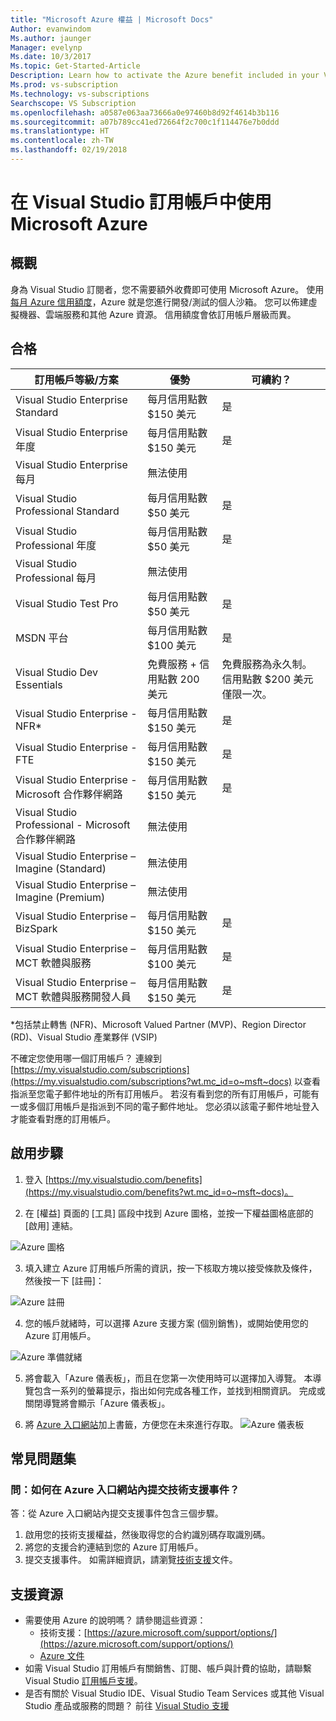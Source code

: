 ```yaml
---
title: "Microsoft Azure 權益 | Microsoft Docs"
Author: evanwindom
Ms.author: jaunger
Manager: evelynp
Ms.date: 10/3/2017
Ms.topic: Get-Started-Article
Description: Learn how to activate the Azure benefit included in your Visual Studio subscription.
Ms.prod: vs-subscription
Ms.technology: vs-subscriptions
Searchscope: VS Subscription
ms.openlocfilehash: a0587e063aa73666a0e97460b8d92f4614b3b116
ms.sourcegitcommit: a07b789cc41ed72664f2c700c1f114476e7b0ddd
ms.translationtype: HT
ms.contentlocale: zh-TW
ms.lasthandoff: 02/19/2018
---
```

# <a name="using-microsoft-azure-in-visual-studio-subscriptions"></a>在 Visual Studio 訂用帳戶中使用 Microsoft Azure

## <a name="overview"></a>概觀
身為 Visual Studio 訂閱者，您不需要額外收費即可使用 Microsoft Azure。  使用[每月 Azure 信用額度](https://azure.microsoft.com/pricing/member-offers/msdn-benefits-details/)，Azure 就是您進行開發/測試的個人沙箱。  您可以佈建虛擬機器、雲端服務和其他 Azure 資源。  信用額度會依訂用帳戶層級而異。 

## <a name="eligibililty"></a>合格 

| 訂用帳戶等級/方案                                 | 優勢                     | 可續約？                                                   |
|--------------------------------------------------------------|-----------------------------|--------------------------------------------------------------|
| Visual Studio Enterprise Standard                            | 每月信用點數 $150 美元         |   是                                                        |
| Visual Studio Enterprise 年度                              | 每月信用點數 $150 美元         |   是                                                        |
| Visual Studio Enterprise 每月                             | 無法使用               |                                                              |
| Visual Studio Professional Standard                          | 每月信用點數 $50 美元          |   是                                                        |
| Visual Studio Professional 年度                            | 每月信用點數 $50 美元          |   是                                                        | 
| Visual Studio Professional 每月                           | 無法使用               |                                                              |
| Visual Studio Test Pro                                       | 每月信用點數 $50 美元          |   是                                                        |
| MSDN 平台                                               | 每月信用點數 $100 美元         |   是                                                        |
| Visual Studio Dev Essentials                                 | 免費服務 + 信用點數 200 美元 | 免費服務為永久制。  信用點數 $200 美元僅限一次。  |
| Visual Studio Enterprise - NFR*                              | 每月信用點數 $150 美元         |   是                                                        |
| Visual Studio Enterprise - FTE                               | 每月信用點數 $150 美元         |   是                                                        |
| Visual Studio Enterprise - Microsoft 合作夥伴網路         | 每月信用點數 $150 美元         |   是                                                        |
| Visual Studio Professional - Microsoft 合作夥伴網路       | 無法使用               |                                                              |
| Visual Studio Enterprise – Imagine (Standard)                | 無法使用               |                                                              |
| Visual Studio Enterprise – Imagine (Premium)                 | 無法使用               |                                                              |
| Visual Studio Enterprise – BizSpark                          | 每月信用點數 $150 美元         |   是                                                        |
| Visual Studio Enterprise – MCT 軟體與服務           | 每月信用點數 $100 美元         |   是                                                        |
| Visual Studio Enterprise – MCT 軟體與服務開發人員 | 每月信用點數 $150 美元         |   是                                                        |
*包括禁止轉售 (NFR)、Microsoft Valued Partner (MVP)、Region Director (RD)、Visual Studio 產業夥伴 (VSIP)  

不確定您使用哪一個訂用帳戶？  連線到 [https://my.visualstudio.com/subscriptions](https://my.visualstudio.com/subscriptions?wt.mc_id=o~msft~docs) 以查看指派至您電子郵件地址的所有訂用帳戶。 若沒有看到您的所有訂用帳戶，可能有一或多個訂用帳戶是指派到不同的電子郵件地址。  您必須以該電子郵件地址登入才能查看對應的訂用帳戶。 

## <a name="activation-steps"></a>啟用步驟

1.  登入 [https://my.visualstudio.com/benefits](https://my.visualstudio.com/benefits?wt.mc_id=o~msft~docs)。

2.  在 [權益] 頁面的 [工具] 區段中找到 Azure 圖格，並按一下權益圖格底部的 [啟用] 連結。   

![Azure 圖格](_img\vs-azure\vs-azure-tile.png)

3.  填入建立 Azure 訂用帳戶所需的資訊，按一下核取方塊以接受條款及條件，然後按一下 [註冊]： 

![Azure 註冊](_img\vs-azure\vs-azure-sign-up-cropped.png)

4.  您的帳戶就緒時，可以選擇 Azure 支援方案 (個別銷售)，或開始使用您的 Azure 訂用帳戶。  

![Azure 準備就緒](_img\vs-azure\vs-azure-getting-ready-cropped.png)
    
5.  將會載入「Azure 儀表板」，而且在您第一次使用時可以選擇加入導覽。  本導覽包含一系列的螢幕提示，指出如何完成各種工作，並找到相關資訊。  完成或關閉導覽將會顯示「Azure 儀表板」。 

6.  將 [Azure 入口網站](https://portal.azure.com)加上書籤，方便您在未來進行存取。
![Azure 儀表板](_img\vs-azure\vs-azure-dashboard-cropped.png)

## <a name="faq"></a>常見問題集
### <a name="q-how-do-i-submit-a-technical-support-incident-from-within-the-azure-portal"></a>問：如何在 Azure 入口網站內提交技術支援事件？
答：從 Azure 入口網站內提交支援事件包含三個步驟。
1. 啟用您的技術支援權益，然後取得您的合約識別碼存取識別碼。
2. 將您的支援合約連結到您的 Azure 訂用帳戶。 
3. 提交支援事件。
如需詳細資訊，請瀏覽[技術支援](/visualstudio/subscriptions/vs-tech-support)文件。 

## <a name="support-resources"></a>支援資源
-  需要使用 Azure 的說明嗎？  請參閱這些資源：
    - 技術支援：[https://azure.microsoft.com/support/options/](https://azure.microsoft.com/support/options/)
    - [Azure 文件](/visualstudio/azure/)
-  如需 Visual Studio 訂用帳戶有關銷售、訂閱、帳戶與計費的協助，請聯繫 Visual Studio [訂用帳戶支援](https://www.visualstudio.com/subscriptions/support/)。
-  是否有關於 Visual Studio IDE、Visual Studio Team Services 或其他 Visual Studio 產品或服務的問題？  前往 [Visual Studio 支援](https://www.visualstudio.com/support/) 

